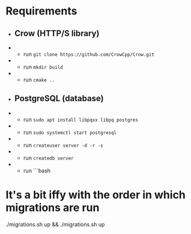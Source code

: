 # Requirements
- ## Crow (HTTP/S library)
- - run `git clone https://github.com/CrowCpp/Crow.git`
- - run `mkdir build`
- - run `cmake ..`
- ## PostgreSQL (database)
- - run `sudo apt install libpqxx libpq postgres`
- - run `sudo systemctl start postgresql`
- - run `createuser server -d -r -s`
- - run `createdb server`
- - run ```bash
# It's a bit iffy with the order in which migrations are run
./migrations.sh up && ./migrations.sh up
``` 



